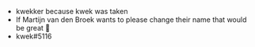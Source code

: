 - kwekker because kwek was taken
- If Martijn van den Broek wants to please change their name that would be great 🤗
- kwek#5116

<!---
Kwekker/Kwekker is a ✨ special ✨ repository because its `README.md` (this file) appears on your GitHub profile.
You can click the Preview link to take a look at your changes.
--->
